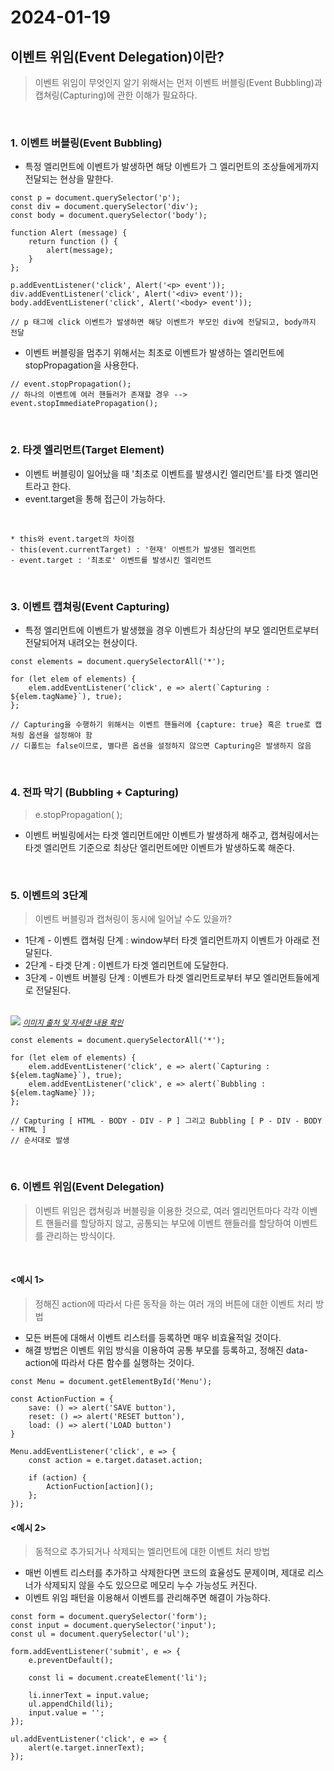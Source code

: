 # 2024-01-19

## 이벤트 위임(Event Delegation)이란?
> 이벤트 위임이 무엇인지 알기 위해서는 먼저 이벤트 버블링(Event Bubbling)과 캡쳐링(Capturing)에 관한 이해가 필요하다.

<br>

### 1. 이벤트 버블링(Event Bubbling)
- 특정 엘리먼트에 이벤트가 발생하면 해당 이벤트가 그 엘리먼트의 조상들에게까지 전달되는 현상을 말한다.

```
const p = document.querySelector('p');
const div = document.querySelector('div');
const body = document.querySelector('body');

function Alert (message) {
    return function () {
        alert(message);
    }
};

p.addEventListener('click', Alert('<p> event'));
div.addEventListener('click', Alert('<div> event'));
body.addEventListener('click', Alert('<body> event'));

// p 태그에 click 이벤트가 발생하면 해당 이벤트가 부모인 div에 전달되고, body까지 전달
```

- 이벤트 버블링을 멈추기 위해서는 최초로 이벤트가 발생하는 엘리먼트에 stopPropagation을 사용한다.

```
// event.stopPropagation();
// 하나의 이벤트에 여러 핸들러가 존재할 경우 --> event.stopImmediatePropagation();
```

<br>

### 2. 타겟 엘리먼트(Target Element)
- 이벤트 버블링이 일어났을 때 '최초로 이벤트를 발생시킨 엘리먼트'를 타겟 엘리먼트라고 한다.
- event.target을 통해 접근이 가능하다.

<br>

    * this와 event.target의 차이점
    - this(event.currentTarget) : '현재' 이벤트가 발생된 엘리먼트
    - event.target : '최초로' 이벤트를 발생시킨 엘리먼트

<br>

### 3. 이벤트 캡쳐링(Event Capturing)
- 특정 엘리먼트에 이벤트가 발생했을 경우 이벤트가 최상단의 부모 엘리먼트로부터 전달되어져 내려오는 현상이다.

```
const elements = document.querySelectorAll('*');

for (let elem of elements) {
    elem.addEventListener('click', e => alert(`Capturing : ${elem.tagName}`), true);
};

// Capturing을 수행하기 위해서는 이벤트 핸들러에 {capture: true} 혹은 true로 캡쳐링 옵션을 설정해야 함
// 디폴트는 false이므로, 별다른 옵션을 설정하지 않으면 Capturing은 발생하지 않음
```

<br>

### 4. 전파 막기 (Bubbling + Capturing)
> e.stopPropagation( );

- 이벤트 버빌링에서는 타겟 엘리먼트에만 이벤트가 발생하게 해주고, 캡쳐링에서는 타겟 엘리먼트 기준으로 최상단 엘리먼트에만 이벤트가 발생하도록 해준다.

<br>

### 5. 이벤트의 3단계

> 이벤트 버블링과 캡쳐링이 동시에 일어날 수도 있을까?

- 1단계 - 이벤트 캡쳐링 단계 : window부터 타겟 엘리먼트까지 이벤트가 아래로 전달된다.
- 2단계 - 타겟 단계 : 이벤트가 타겟 엘리먼트에 도달한다.
- 3단계 - 이벤트 버블링 단계 : 이벤트가 타겟 엘리먼트로부터 부모 엘리먼트들에게로 전달된다.

<br>

<img src="https://miro.medium.com/max/3004/0*5HJtyDUeAwoWqFNG.png">
<a href="https://velog.io/@moonheekim0118/JavaScript-%EC%9D%B4%EB%B2%A4%ED%8A%B8-%EB%B2%84%EB%B8%94%EB%A7%81" style="font-style: italic; font-size: 12px">이미지 출처 및 자세한 내용 확인</a>

<br>

```
const elements = document.querySelectorAll('*');

for (let elem of elements) {
    elem.addEventListener('click', e => alert(`Capturing : ${elem.tagName}`), true);
    elem.addEventListener('click', e => alert(`Bubbling : ${elem.tagName}`));
};

// Capturing [ HTML - BODY - DIV - P ] 그리고 Bubbling [ P - DIV - BODY - HTML ]
// 순서대로 발생
```

<br>

### 6. 이벤트 위임(Event Delegation)
> 이벤트 위임은 캡쳐링과 버블링을 이용한 것으로, 여러 엘리먼트마다 각각 이벤트 핸들러를 할당하지 않고, 공통되는 부모에 이벤트 핸들러를 할당하여 이벤트를 관리하는 방식이다.

<br>

#### <예시 1>
> 정해진 action에 따라서 다른 동작을 하는 여러 개의 버튼에 대한 이벤트 처리 방법

- 모든 버튼에 대해서 이벤트 리스터를 등록하면 매우 비효율적일 것이다.
- 해결 방법은 이벤트 위임 방식을 이용하여 공통 부모를 등록하고, 정해진 data-action에 따라서 다른 함수를 실행하는 것이다.

```
const Menu = document.getElementById('Menu');

const ActionFuction = {
    save: () => alert('SAVE button'),
    reset: () => alert('RESET button'),
    load: () => alert('LOAD button')
}

Menu.addEventListener('click', e => {
    const action = e.target.dataset.action;

    if (action) {
        ActionFuction[action]();
    };
});
```

#### <예시 2>
> 동적으로 추가되거나 삭제되는 엘리먼트에 대한 이벤트 처리 방법

- 매번 이벤트 리스터를 추가하고 삭제한다면 코드의 효율성도 문제이며, 제대로 리스너가 삭제되지 않을 수도 있으므로 메모리 누수 가능성도 커진다.
- 이벤트 위임 패턴을 이용해서 이벤트를 관리해주면 해결이 가능하다.

```
const form = document.querySelector('form');
const input = document.querySelector('input');
const ul = document.querySelector('ul');

form.addEventListener('submit', e => {
    e.preventDefault();

    const li = document.createElement('li');

    li.innerText = input.value;
    ul.appendChild(li);
    input.value = '';
});

ul.addEventListener('click', e => {
    alert(e.target.innerText);
});
```